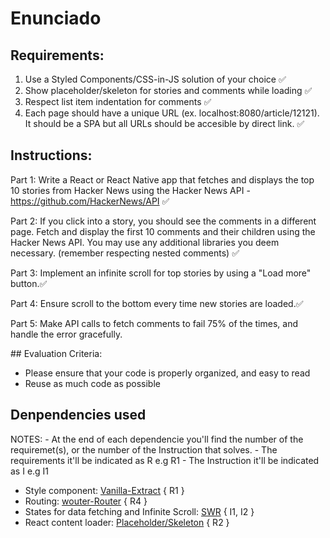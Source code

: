 # Enunciado

## Requirements:
1. Use a Styled Components/CSS-in-JS solution of your choice ✅ 
2. Show placeholder/skeleton for stories and comments while loading ✅
3. Respect list item indentation for comments ✅
4. Each page should have a unique URL (ex. localhost:8080/article/12121). It should be a SPA but all URLs should be accesible by direct link. ✅

## Instructions:

Part 1: Write a React or React Native app that fetches and displays the top 10 stories from Hacker News using the Hacker News API - https://github.com/HackerNews/API ✅

Part 2: If you click into a story, you should see the comments in a different page.
Fetch and display the first 10 comments and their children using the Hacker News API.
You may use any additional libraries you deem necessary. (remember respecting nested comments) ✅

Part 3: Implement an infinite scroll for top stories by using a "Load more" button.✅

Part 4: Ensure scroll to the bottom every time new stories are loaded.✅

Part 5: Make API calls to fetch comments to fail 75% of the times, and handle the error gracefully.

## Evaluation Criteria:

- Please ensure that your code is properly organized, and easy to read
- Reuse as much code as possible


## Denpendencies used
  
  NOTES: 
    - At the end of each dependencie you'll find the number of the requiremet(s), or the number of the Instruction that solves.
    - The requirements it'll be indicated as R<number> e.g R1
    - The Instruction it'll be indicated as I<number> e.g I1
  

 - Style component: [Vanilla-Extract](https://vanilla-extract.style/) { R1 }
 - Routing: [wouter-Router](https://github.com/molefrog/wouter#getting-started) { R4 }
 - States for data fetching and Infinite Scroll: [SWR](https://swr.vercel.app/) { I1, I2 }
 - React content loader: [Placeholder/Skeleton](https://skeletonreact.com/) { R2 }